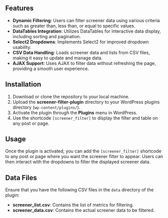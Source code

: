 ## Features

- **Dynamic Filtering**: Users can filter screener data using various criteria such as greater than, less than, or equal to specific values.
- **DataTables Integration**: Utilizes DataTables for interactive data display, including sorting and pagination.
- **Select2 Dropdowns**: Implements Select2 for improved dropdown usability.
- **CSV Data Handling**: Loads screener data and lists from CSV files, making it easy to update and manage data.
- **AJAX Support**: Uses AJAX to filter data without refreshing the page, providing a smooth user experience.

## Installation

1. Download or clone the repository to your local machine.
2. Upload the **screener-filter-plugin** directory to your WordPress plugins directory (`wp-content/plugins/`).
3. Activate the plugin through the **Plugins** menu in WordPress.
4. Use the shortcode `[screener_filter]` to display the filter and table on any post or page.

## Usage

Once the plugin is activated, you can add the `[screener_filter]` shortcode to any post or page where you want the screener filter to appear. Users can then interact with the dropdowns to filter the displayed screener data.

## Data Files

Ensure that you have the following CSV files in the `data` directory of the plugin:

- **screener_list.csv**: Contains the list of metrics for filtering.
- **screener_data.csv**: Contains the actual screener data to be filtered.
